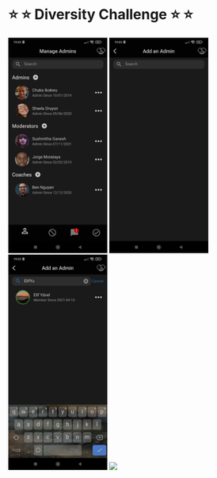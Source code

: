 # ⭐ ⭐ Diversity Challenge ⭐ ⭐


<p float="left">
  

   <img src="https://github.com/ElifYu/Diversity-Challenge/blob/main/assets/image3.jpeg" width="200" />
     <img src="https://github.com/ElifYu/Diversity-Challenge/blob/main/assets/image1.jpeg" width="200" />
   <img src="https://github.com/ElifYu/Diversity-Challenge/blob/main/assets/iameg2.jpeg" width="200" />
   <img src="https://appshop.arvenah.com/diversity-challenge.png" width="200" />


  
</p>

